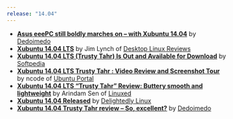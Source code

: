 ```yaml
---
release: "14.04"
---
```


- **[Asus eeePC still boldly marches on – with Xubuntu 14.04](http://www.dedoimedo.com/computers/eeepc-trusty.html)** by [Dedoimedo](http://www.dedoimedo.com/)
- **[Xubuntu 14.04 LTS](http://desktoplinuxreviews.com/xubuntu-reviews/xubuntu-14-04-lts/)** by Jim Lynch of [Desktop Linux Reviews](http://desktoplinuxreviews.com/)
- **[Xubuntu 14.04 LTS (Trusty Tahr) Is Out and Available for Download](http://news.softpedia.com/news/Xubuntu-14-04-LTS-Trusty-Tahr-Is-Out-and-Available-for-Download-438238.shtml)** by [Softpedia](http://news.softpedia.com/)
- **[Xubuntu 14.04 LTS Trusty Tahr : Video Review and Screenshot Tour](http://ubuntuportal.com/2014/05/xubuntu-14-04-lts-trusty-tahr-video-and-screenshots.html)** by ncode of [Ubuntu Portal](http://ubuntuportal.com/)
- **[Xubuntu 14.04 LTS “Trusty Tahr” Review: Buttery smooth and lightweight](http://mylinuxexplore.blogspot.com/2014/04/xubuntu-1404-lts-trusty-tahr-review.html)** by Arindam Sen of [Linuxed](http://mylinuxexplore.blogspot.com/)
- **[Xubuntu 14.04 Released](http://delightlylinux.wordpress.com/2014/04/17/xubuntu-14-04-released/)** by [Delightedly Linux](http://delightlylinux.wordpress.com/)
- **[Xubuntu 14.04 Trusty Tahr review – So, excellent?](http://www.dedoimedo.com/computers/xubuntu-trusty.html)** by [Dedoimedo](http://www.dedoimedo.com/)
